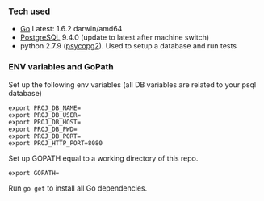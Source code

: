 ### Tech used

 - [Go](https://golang.org/doc/install) Latest: 1.6.2 darwin/amd64
 - [PostgreSQL](https://www.postgresql.org/download/) 9.4.0 (update to latest after machine switch)
 - python 2.7.9 ([psycopg2](http://initd.org/psycopg/)). Used to setup a database and run tests 
 
### ENV variables and GoPath

Set up the following env variables (all DB variables are related to your psql database)

    export PROJ_DB_NAME=
    export PROJ_DB_USER=
    export PROJ_DB_HOST=
    export PROJ_DB_PWD=
    export PROJ_DB_PORT=
    export PROJ_HTTP_PORT=8080
    
Set up GOPATH equal to a working directory of this repo.
    
    export GOPATH=

Run `go get` to install all Go dependencies.

